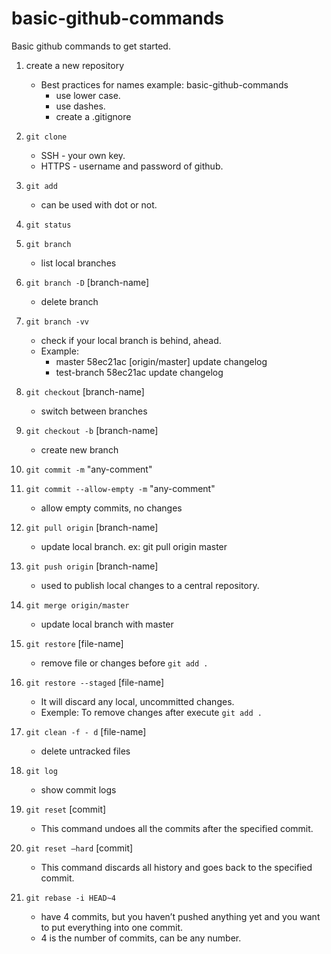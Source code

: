 # basic-github-commands
Basic github commands to get started.

1. create a new repository
    - Best practices for names example: ​​basic-github-commands
        * use lower case.
        * use dashes.
        * create a .gitignore

2. `git clone`
    * SSH - your own key.
    * HTTPS - username and password of github. 

3. `git add`
    * can be used with dot or not.            

4. `git status`  

5. `git branch`
    * list local branches

6. `git branch -D` [branch-name]
    * delete branch

7. `git branch -vv`
    * check if your local branch is behind, ahead. 
    * Example:   
        - master       58ec21ac [origin/master] update changelog
        - test-branch  58ec21ac update changelog

8. `git checkout` [branch-name]
    * switch between branches

9. `git checkout -b` [branch-name]
    * create new branch 

10. `git commit -m` "any-comment"

11. `git commit --allow-empty -m` "any-comment"
    * allow empty commits, no changes

12. `git pull origin` [branch-name]
    * update local branch. ex: git pull origin master

13. `git push origin` [branch-name]
    * used to publish local changes to a central repository.

14. `git merge origin/master`
    * update local branch with master   

15. `git restore` [file-name]
    * remove file or changes before `git add .`  

16. `git restore --staged` [file-name]
    * It will discard any local, uncommitted changes. 
    * Exemple: To remove changes after execute `git add .`  

17. `git clean -f - d` [file-name]     
    * delete untracked files

18. `git log`
    * show commit logs 

19. `git reset` [commit]
    * This command undoes all the commits after the specified commit.

20. `git reset –hard` [commit]    
    * This command discards all history and goes back to the specified commit.

21. `git rebase -i HEAD~4` 
    * have 4 commits, but you haven’t pushed anything yet and you want to put everything into one commit.
    * 4 is the number of commits, can be any number.
